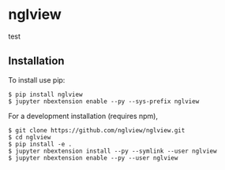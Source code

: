 nglview
===============================

test

Installation
------------

To install use pip:

    $ pip install nglview
    $ jupyter nbextension enable --py --sys-prefix nglview


For a development installation (requires npm),

    $ git clone https://github.com/nglview/nglview.git
    $ cd nglview
    $ pip install -e .
    $ jupyter nbextension install --py --symlink --user nglview
    $ jupyter nbextension enable --py --user nglview
